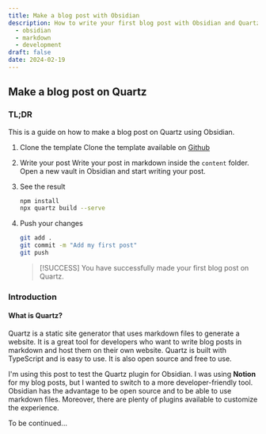 ```yaml
---
title: Make a blog post with Obsidian
description: How to write your first blog post with Obsidian and Quartz
  - obsidian
  - markdown
  - development
draft: false
date: 2024-02-19
---
```


## Make a blog post on Quartz

### TL;DR

This is a guide on how to make a blog post on Quartz using Obsidian.

1. Clone the template
  Clone the template available on [Github](https://github.com/new?template_name=quartz&template_owner=jackyzha0)
2. Write your post
  Write your post in markdown inside the `content` folder. Open a new vault in Obsidian and start writing your post.
3. See the result

    ```bash
    npm install
    npx quartz build --serve
    ```

4. Push your changes

    ```bash
    git add .
    git commit -m "Add my first post"
    git push
    ```

    >[!SUCCESS]
    > You have successfully made your first blog post on Quartz.

### Introduction

#### What is Quartz?

Quartz is a static site generator that uses markdown files to generate a website. It is a great tool for developers who want to write blog posts in markdown and host them on their own website. Quartz is built with TypeScript and is easy to use. It is also open source and free to use.

I'm using this post to test the Quartz plugin for Obsidian. I was using **Notion** for my blog posts, but I wanted to switch to a more developer-friendly tool.
Obsidian has the advantage to be open source and to be able to use markdown files. Moreover, there are plenty of plugins available to customize the experience.

To be continued...

